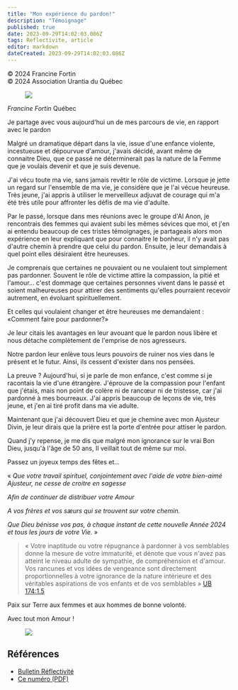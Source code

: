 ```yaml
---
title: "Mon expérience du pardon!"
description: "Témoignage"
published: true
date: 2023-09-29T14:02:03.086Z
tags: Reflectivite, article
editor: markdown
dateCreated: 2023-09-29T14:02:03.086Z
---
```


<p class="v-card v-sheet theme--light grey lighten-3 px-2">© 2024 Francine Fortin<br>© 2024 Association Urantia du Québec</p>

<figure id="Figure_1" class="image urantiapedia image-style-align-left">
<img src="/image/article/Reflectivite/2024_01/011.jpg">
</figure>

_Francine Fortin_
Québec

Je partage avec vous aujourd'hui un de mes parcours de vie, en rapport avec le pardon

Malgré un dramatique départ dans la vie, issue d'une enfance violente, incestueuse et dépourvue d'amour, j'avais décidé, avant même de connaitre Dieu, que ce passé ne déterminerait pas la nature de la Femme que je voulais devenir et que je suis devenue.

J'ai vécu toute ma vie, sans jamais revêtir le rôle de victime. Lorsque je jette un regard sur l'ensemble de ma vie, je considère que je l'ai vécue heureuse. Très jeune, j'ai appris à utiliser le merveilleux adjuvat de courage qui m'a été très utile pour affronter les défis de ma vie d'adulte.

Par le passé, lorsque dans mes réunions avec le groupe d'Al Anon, je rencontrais des femmes qui avaient subi les mêmes sévices que moi, et j'en ai entendu beaucoup de ces tristes témoignages, je partageais alors mon expérience en leur expliquant que pour connaitre le bonheur, il n'y avait pas d'autre chemin à prendre que celui du pardon. Ensuite, je leur demandais à quel point elles désiraient être heureuses.

Je comprenais que certaines ne pouvaient ou ne voulaient tout simplement pas pardonner. Souvent le rôle de victime attire la compassion, la pitié et l'amour... c'est dommage que certaines personnes vivent dans le passé et soient malheureuses pour attirer des sentiments qu'elles pourraient recevoir autrement, en évoluant spirituellement.

Et celles qui voulaient changer et être heureuses me demandaient : «Comment faire pour pardonner?»

Je leur citais les avantages en leur avouant que le pardon nous libère et nous détache complètement de l'emprise de nos agresseurs.

Notre pardon leur enlève tous leurs pouvoirs de ruiner nos vies dans le présent et le futur. Ainsi, ils cessent d'exister dans nos pensées.

La preuve ? Aujourd'hui, si je parle de mon enfance, c'est comme si je racontais la vie d'une étrangère. J'éprouve de la compassion pour l'enfant que j'étais, mais non point de colère ni de rancœur ni de tristesse, car j'ai pardonné à mes bourreaux. J'ai appris beaucoup de leçons de vie, très jeune, et j'en ai tiré profit dans ma vie adulte.

Maintenant que j'ai découvert Dieu et que je chemine avec mon Ajusteur Divin, je leur dirais que la prière est la porte d'entrée pour attiser le pardon.

Quand j'y repense, je me dis que malgré mon ignorance sur le vrai Bon Dieu, jusqu'à l'âge de 50 ans, Il veillait tout de même sur moi.

Passez un joyeux temps des fêtes et...

« _Que votre travail spirituel, conjointement avec l'aide de votre bien-aimé Ajusteur, ne cesse de croitre en sagesse_

_Afin de continuer de distribuer votre Amour_

_A vos frères et vos sæurs qui se trouvent sur votre chemin._

_Que Dieu bénisse vos pas, à chaque instant de cette nouvelle Année 2024 et tous les jours de votre Vie._ »

> « Votre inaptitude ou votre répugnance à pardonner à vos semblables donne la mesure de votre immaturité, et dénote que vous n'avez pas atteint le niveau adulte de sympathie, de compréhension et d'amour. Vos rancunes et vos idées de vengeance sont directement proportionnelles à votre ignorance de la nature intérieure et des véritables aspirations de vos enfants et de vos semblables » [UB 174:1.5](/fr/The_Urantia_Book/174#p1_5)

Paix sur Terre aux femmes et aux hommes de bonne volonté.

Avec tout mon Amour !
<br style="clear:both;"/>

<figure id="Figure_2" class="image urantiapedia">
<img src="/image/article/Reflectivite/2024_01/012.jpg">
</figure>

## Références

- [Bulletin Réflectivité](https://www.urantia-quebec.ca/publications/reflectivite)
- [Ce numéro (PDF)](https://urantia-quebec.s3.ca-central-1.amazonaws.com/documents/Reflectivite/Reflectivite-aout-2024.pdf)